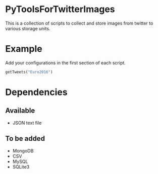 # PyToolsForTwitterImages

This is a collection of scripts to collect and store images from twitter to various storage units. 

# Example
Add your configurations in the first section of each script. 

```python
getTweets("Euro2016")
```
# Dependencies

## Available

 - JSON text file

## To be added

 - MongoDB
 - CSV
 - MySQL
 - SQLite3
